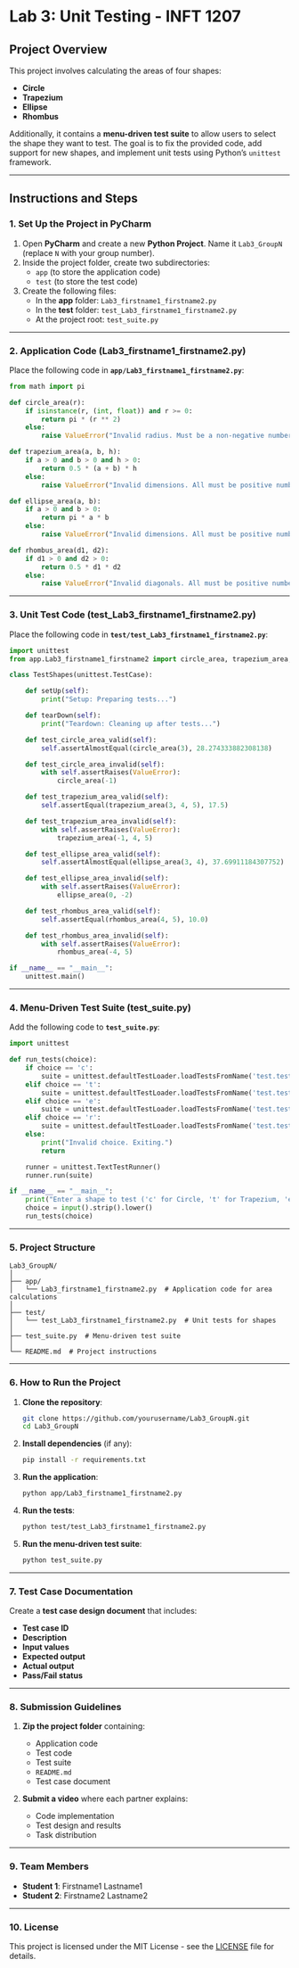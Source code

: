 # Lab 3: Unit Testing - INFT 1207

## Project Overview
This project involves calculating the areas of four shapes:
- **Circle**
- **Trapezium**
- **Ellipse**
- **Rhombus**

Additionally, it contains a **menu-driven test suite** to allow users to select the shape they want to test. The goal is to fix the provided code, add support for new shapes, and implement unit tests using Python’s `unittest` framework.

---

## Instructions and Steps

### 1. Set Up the Project in PyCharm
1. Open **PyCharm** and create a new **Python Project**. Name it `Lab3_GroupN` (replace `N` with your group number).
2. Inside the project folder, create two subdirectories:
   - `app` (to store the application code)
   - `test` (to store the test code)
3. Create the following files:
   - In the **app** folder: `Lab3_firstname1_firstname2.py`
   - In the **test** folder: `test_Lab3_firstname1_firstname2.py`
   - At the project root: `test_suite.py`

---

### 2. Application Code (Lab3_firstname1_firstname2.py)
Place the following code in **`app/Lab3_firstname1_firstname2.py`**:

```python
from math import pi

def circle_area(r):
    if isinstance(r, (int, float)) and r >= 0:
        return pi * (r ** 2)
    else:
        raise ValueError("Invalid radius. Must be a non-negative number.")

def trapezium_area(a, b, h):
    if a > 0 and b > 0 and h > 0:
        return 0.5 * (a + b) * h
    else:
        raise ValueError("Invalid dimensions. All must be positive numbers.")

def ellipse_area(a, b):
    if a > 0 and b > 0:
        return pi * a * b
    else:
        raise ValueError("Invalid dimensions. All must be positive numbers.")

def rhombus_area(d1, d2):
    if d1 > 0 and d2 > 0:
        return 0.5 * d1 * d2
    else:
        raise ValueError("Invalid diagonals. All must be positive numbers.")
```

---

### 3. Unit Test Code (test_Lab3_firstname1_firstname2.py)
Place the following code in **`test/test_Lab3_firstname1_firstname2.py`**:

```python
import unittest
from app.Lab3_firstname1_firstname2 import circle_area, trapezium_area, ellipse_area, rhombus_area

class TestShapes(unittest.TestCase):

    def setUp(self):
        print("Setup: Preparing tests...")

    def tearDown(self):
        print("Teardown: Cleaning up after tests...")

    def test_circle_area_valid(self):
        self.assertAlmostEqual(circle_area(3), 28.274333882308138)

    def test_circle_area_invalid(self):
        with self.assertRaises(ValueError):
            circle_area(-1)

    def test_trapezium_area_valid(self):
        self.assertEqual(trapezium_area(3, 4, 5), 17.5)

    def test_trapezium_area_invalid(self):
        with self.assertRaises(ValueError):
            trapezium_area(-1, 4, 5)

    def test_ellipse_area_valid(self):
        self.assertAlmostEqual(ellipse_area(3, 4), 37.69911184307752)

    def test_ellipse_area_invalid(self):
        with self.assertRaises(ValueError):
            ellipse_area(0, -2)

    def test_rhombus_area_valid(self):
        self.assertEqual(rhombus_area(4, 5), 10.0)

    def test_rhombus_area_invalid(self):
        with self.assertRaises(ValueError):
            rhombus_area(-4, 5)

if __name__ == "__main__":
    unittest.main()
```

---

### 4. Menu-Driven Test Suite (test_suite.py)
Add the following code to **`test_suite.py`**:

```python
import unittest

def run_tests(choice):
    if choice == 'c':
        suite = unittest.defaultTestLoader.loadTestsFromName('test.test_Lab3_firstname1_firstname2.TestShapes.test_circle_area_valid')
    elif choice == 't':
        suite = unittest.defaultTestLoader.loadTestsFromName('test.test_Lab3_firstname1_firstname2.TestShapes.test_trapezium_area_valid')
    elif choice == 'e':
        suite = unittest.defaultTestLoader.loadTestsFromName('test.test_Lab3_firstname1_firstname2.TestShapes.test_ellipse_area_valid')
    elif choice == 'r':
        suite = unittest.defaultTestLoader.loadTestsFromName('test.test_Lab3_firstname1_firstname2.TestShapes.test_rhombus_area_valid')
    else:
        print("Invalid choice. Exiting.")
        return

    runner = unittest.TextTestRunner()
    runner.run(suite)

if __name__ == "__main__":
    print("Enter a shape to test ('c' for Circle, 't' for Trapezium, 'e' for Ellipse, 'r' for Rhombus):")
    choice = input().strip().lower()
    run_tests(choice)
```

---

### 5. Project Structure
```
Lab3_GroupN/
│
├── app/
│   └── Lab3_firstname1_firstname2.py  # Application code for area calculations
│
├── test/
│   └── test_Lab3_firstname1_firstname2.py  # Unit tests for shapes
│
├── test_suite.py  # Menu-driven test suite
│
└── README.md  # Project instructions
```

---

### 6. How to Run the Project

1. **Clone the repository**:
   ```bash
   git clone https://github.com/yourusername/Lab3_GroupN.git
   cd Lab3_GroupN
   ```

2. **Install dependencies** (if any):
   ```bash
   pip install -r requirements.txt
   ```

3. **Run the application**:
   ```bash
   python app/Lab3_firstname1_firstname2.py
   ```

4. **Run the tests**:
   ```bash
   python test/test_Lab3_firstname1_firstname2.py
   ```

5. **Run the menu-driven test suite**:
   ```bash
   python test_suite.py
   ```

---

### 7. Test Case Documentation
Create a **test case design document** that includes:
- **Test case ID**
- **Description**
- **Input values**
- **Expected output**
- **Actual output**
- **Pass/Fail status**

---

### 8. Submission Guidelines

1. **Zip the project folder** containing:
   - Application code
   - Test code
   - Test suite
   - `README.md`
   - Test case document

2. **Submit a video** where each partner explains:
   - Code implementation
   - Test design and results
   - Task distribution

---

### 9. Team Members
- **Student 1**: Firstname1 Lastname1
- **Student 2**: Firstname2 Lastname2

---

### 10. License
This project is licensed under the MIT License - see the [LICENSE](LICENSE) file for details.



